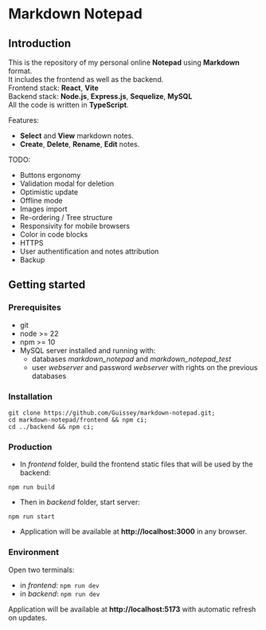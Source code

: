 # Markdown Notepad

## Introduction

This is the repository of my personal online **Notepad** using **Markdown** format.  
It includes the frontend as well as the backend.  
Frontend stack: **React**, **Vite**  
Backend stack: **Node.js**, **Express.js**, **Sequelize**, **MySQL**  
All the code is written in **TypeScript**.

Features:
- **Select** and **View** markdown notes.
- **Create**, **Delete**, **Rename**, **Edit** notes.

TODO:
- Buttons ergonomy
- Validation modal for deletion
- Optimistic update
- Offline mode
- Images import
- Re-ordering / Tree structure
- Responsivity for mobile browsers
- Color in code blocks
- HTTPS
- User authentification and notes attribution
- Backup

## Getting started

### Prerequisites

- git
- node >= 22
- npm >= 10
- MySQL server installed and running with:
  - databases *markdown_notepad* and *markdown_notepad_test*
  - user *webserver* and password *webserver* with rights on the previous databases

### Installation

```
git clone https://github.com/Guissey/markdown-notepad.git;
cd markdown-notepad/frontend && npm ci;
cd ../backend && npm ci;
```

### Production

- In *frontend* folder, build the frontend static files that will be used by the backend:
```
npm run build
```
- Then in *backend* folder, start server:
```
npm run start
```
- Application will be available at **http://localhost:3000** in any browser.

### Environment

Open two terminals:
- in *frontend*: `npm run dev`
- in *backend*: `npm run dev`

Application will be available at **http://localhost:5173** with automatic refresh on updates.
